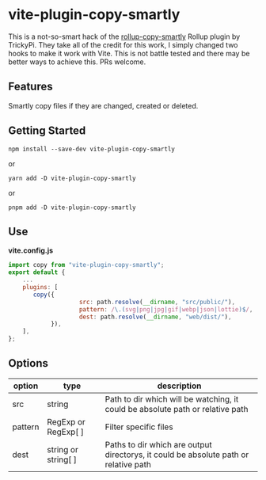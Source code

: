 # vite-plugin-copy-smartly

This is a not-so-smart hack of the [rollup-copy-smartly](https://github.com/TrickyPi/rollup-copy-smartly) Rollup plugin by TrickyPi. They take all of the credit for this work, I simply changed two hooks to make it work with Vite. This is not battle tested and there may be better ways to achieve this. PRs welcome.

## Features

Smartly copy files if they are changed, created or deleted.

## Getting Started

```console
npm install --save-dev vite-plugin-copy-smartly
```

or

```console
yarn add -D vite-plugin-copy-smartly
```

or

```console
pnpm add -D vite-plugin-copy-smartly
```

## Use

**vite.config.js**

```js
import copy from "vite-plugin-copy-smartly";
export default {
    ...
    plugins: [
       copy({
					src: path.resolve(__dirname, "src/public/"),
					pattern: /\.(svg|png|jpg|gif|webp|json|lottie)$/,
					dest: path.resolve(__dirname, "web/dist/"),
			}),
    ],
};
```

## Options

| option  | type                | description                                                                          |
| ------- | ------------------- | ------------------------------------------------------------------------------------ |
| src     | string              | Path to dir which will be watching, it could be absolute path or relative path       |
| pattern | RegExp or RegExp[ ] | Filter specific files                                                                |
| dest    | string or string[ ] | Paths to dir which are output directorys, it could be absolute path or relative path |
